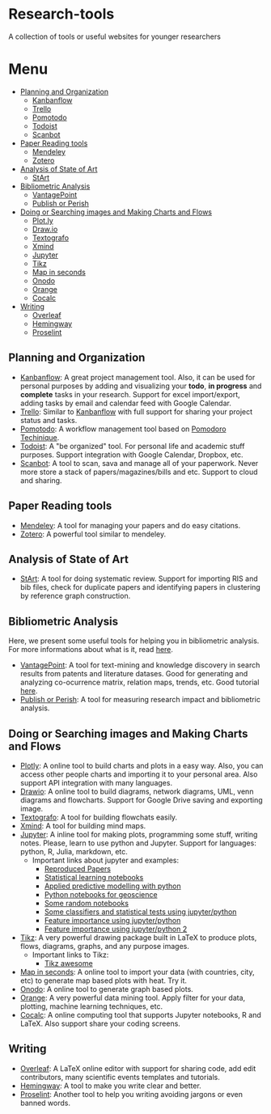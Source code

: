 # Research-tools
A collection of tools or useful websites for younger researchers

# Menu

* [Planning and Organization](#planning-and-organization)
  * [Kanbanflow](#kanbanflow)
  * [Trello](#trello)
  * [Pomotodo](#pomotodo)
  * [Todoist](#todoist)
  * [Scanbot](#scanbot)
* [Paper Reading tools](#paper-reading-tools)
  * [Mendeley](#mendeley)
  * [Zotero](#zotero)
* [Analysis of State of Art](#analysis-of-state-of-art)
  * [StArt](#start)
* [Bibliometric Analysis](#bibliometric-analysis)
  * [VantagePoint](#vantagepoint)
  * [Publish or Perish](#publish-or-perish)
* [Doing or Searching images and Making Charts and Flows](#doing-or-searching-images-and-making-charts-and-flows)
  * [Plot.ly](#plotly) 
  * [Draw.io](#drawio)
  * [Textografo](#textografo)
  * [Xmind](#xmind)
  * [Jupyter](#jupyter)
  * [Tikz](#tikz)
  * [Map in seconds](#map-in-seconds)
  * [Onodo](#onodo)
  * [Orange](#orange)
  * [Cocalc](#cocalc)
* [Writing](#writing)
  * [Overleaf](#overleaf)
  * [Hemingway](#hemingway)
  * [Proselint](#proselint)

## Planning and Organization

* [Kanbanflow](https://kanbanflow.com/): A great project management tool. Also, it can be used for personal purposes by adding and visualizing your **todo**, **in progress** and **complete** tasks in your research. Support for excel import/export, adding tasks by email and calendar feed with Google Calendar.
* [Trello](https://trello.com/): Similar to [Kanbanflow](#kanbanflow) with full support for sharing your project status and tasks.
* [Pomotodo](https://pomotodo.com/): A workflow management tool based on [Pomodoro Techinique](https://pt.wikipedia.org/wiki/T%C3%A9cnica_pomodoro).
* [Todoist](https://todoist.com/): A "be organized" tool. For personal life and academic stuff purposes. Support integration with Google Calendar, Dropbox, etc.
* [Scanbot](https://scanbot.io/en/index.html): A tool to scan, sava and manage all of your paperwork. Never more store a stack of papers/magazines/bills and etc. Support to cloud and sharing.

## Paper Reading tools

* [Mendeley](https://www.mendeley.com/): A tool for managing your papers and do easy citations.
* [Zotero](https://www.zotero.org/): A powerful tool similar to mendeley.

## Analysis of State of Art

* [StArt](http://lapes.dc.ufscar.br/tools/start_tool): A tool for doing systematic review. Support for importing RIS and bib files, check for duplicate papers and identifying papers in clustering by reference graph construction.

## Bibliometric Analysis

Here, we present some useful tools for helping you in bibliometric analysis. For more informations about what is it, read [here](https://www.the-research-hub.org/bibliometric-citation-analysis-all-you-need-to-know/).

* [VantagePoint](https://www.thevantagepoint.com/): A tool for text-mining and knowledge discovery in search results from patents and literature datases. Good for generating and analyzing co-ocurrence matrix, relation maps, trends, etc. Good tutorial [here](http://www.ufrgs.br/ebbc2012/arquivos/workshop-2).
* [Publish or Perish](https://harzing.com/resources/publish-or-perish): A tool for measuring research impact and bibliometric analysis.

## Doing or Searching images and Making Charts and Flows

* [Plotly](https://plot.ly/): A online tool to build charts and plots in a easy way. Also, you can access other people charts and importing it to your personal area. Also support API integration with many languages. 
* [Drawio](https://www.draw.io/): A online tool to build diagrams, network diagrams, UML, venn diagrams and flowcharts. Support for Google Drive saving and exporting image.
* [Textografo](https://textografo.com/?): A tool for building flowchats easily.
* [Xmind](https://www.xmind.net/): A tool for building mind maps.
* [Jupyter](https://jupyter.org/): A inline tool for making plots, programming some stuff, writing notes. Please, learn to use python and Jupyter. Support for languages: python, R, Julia, markdown, etc.
  * Important links about jupyter and examples:
    * [Reproduced Papers](http://reproduced-papers.github.io/)
    * [Statistical learning notebooks](https://github.com/sujitpal/statlearning-notebooks)
    * [Applied predictive modelling with python](https://nbviewer.jupyter.org/github/leig/Applied-Predictive-Modeling-with-Python/tree/master/notebooks/)
    * [Python notebooks for geoscience](https://github.com/koldunovn/python_for_geosciences)
    * [Some random notebooks](https://nbviewer.jupyter.org/github/nealcaren/workshop_2014/tree/master/notebooks/)
    * [Some classifiers and statistical tests using jupyter/python](https://nbviewer.jupyter.org/github/ClickSecurity/data_hacking/blob/master/sql_injection/sql_injection.ipynb)
    * [Feature importance using jupyter/python](https://chrisalbon.com/machine_learning/trees_and_forests/feature_importance/)
    * [Feature importance using jupyter/python 2](https://www.kaggle.com/grfiv4/plotting-feature-importances)
* [Tikz](http://www.texample.net/tikz/): A very powerful drawing package built in LaTeX to produce plots, flows, diagrams, graphs, and any purpose images.
  * Important links to Tikz:
    * [Tikz awesome](https://github.com/xiaohanyu/awesome-tikz#readme)
* [Map in seconds](http://www.mapinseconds.com/): A online tool to import your data (with countries, city, etc) to generate map based plots with heat. Try it.
* [Onodo](https://onodo.org/): A online tool to generate graph based plots.
* [Orange](http://orange.biolab.si/): A very powerful data mining tool. Apply filter for your data, plotting, machine learning techniques, etc.
* [Cocalc](https://cocalc.com/): A online computing tool that supports Jupyter notebooks, R and LaTeX. Also support share your coding screens.

## Writing

* [Overleaf](https://www.overleaf.com/): A LaTeX online editor with support for sharing code, add edit contributors, many scientific events templates and tutorials. 
* [Hemingway](https://hemingwayapp.com/): A tool to make you write clear and better.
* [Proselint](https://github.com/amperser/proselint): Another tool to help you writing avoiding jargons or even banned words.

